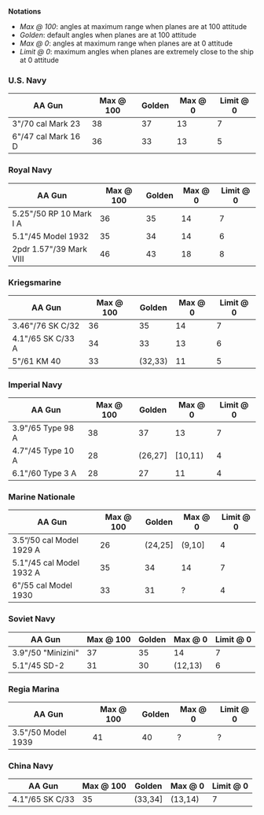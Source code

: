**Notations**
- *Max @ 100*: angles at maximum range when planes are at 100 attitude
- *Golden*: default angles when planes are at 100 attitude
- *Max @ 0*: angles at maximum range when planes are at 0 attitude
- *Limit @ 0*: maximum angles when planes are extremely close to the ship at 0 attitude

### U.S. Navy
| AA Gun | Max @ 100 | Golden | Max @ 0 | Limit @ 0 |
| ------ | --------- | ------ | ------- | --------- |
| 3"/70 cal Mark 23 | 38 | 37 | 13 | 7 |
| 6"/47 cal Mark 16 D | 36 | 33 | 13 | 5 |

### Royal Navy
| AA Gun | Max @ 100 | Golden | Max @ 0 | Limit @ 0 |
| ------ | --------- | ------ | ------- | --------- |
| 5.25"/50 RP 10 Mark I A | 36 | 35 | 14 | 7 |
| 5.1"/45 Model 1932 | 35 | 34 | 14 | 6 |
| 2pdr 1.57"/39 Mark VIII | 46 | 43 | 18 | 8 |

### Kriegsmarine
| AA Gun | Max @ 100 | Golden | Max @ 0 | Limit @ 0 |
| ------ | --------- | ------ | ------- | --------- |
| 3.46"/76 SK C/32 | 36 | 35 | 14 | 7 |
| 4.1"/65 SK C/33 A | 34 | 33 | 13 | 6 |
| 5"/61 KM 40 | 33 | (32,33) | 11 | 5 |

### Imperial Navy
| AA Gun | Max @ 100 | Golden | Max @ 0 | Limit @ 0 |
| ------ | --------- | ------ | ------- | --------- |
| 3.9"/65 Type 98 A | 38 | 37 | 13 | 7 |
| 4.7"/45 Type 10 A | 28 | (26,27] | [10,11) | 4 |
| 6.1"/60 Type 3 A | 28 | 27 | 11 | 4 |

### Marine Nationale
| AA Gun | Max @ 100 | Golden | Max @ 0 | Limit @ 0 |
| ------ | --------- | ------ | ------- | --------- |
| 3.5“/50 cal Model 1929 A | 26 | (24,25] | (9,10] | 4 |
| 5.1"/45 cal Model 1932 A | 35 | 34 | 14 | 7 |
| 6"/55 cal Model 1930 | 33 | 31 | ? | 4 |

### Soviet Navy
| AA Gun | Max @ 100 | Golden | Max @ 0 | Limit @ 0 |
| ------ | --------- | ------ | ------- | --------- |
| 3.9"/50 "Minizini" | 37 | 35 | 14 | 7 |
| 5.1"/45 SD-2 | 31 | 30 | (12,13) | 6 |

### Regia Marina
| AA Gun | Max @ 100 | Golden | Max @ 0 | Limit @ 0 |
| ------ | --------- | ------ | ------- | --------- |
| 3.5"/50 Model 1939 | 41 | 40 | ? | ? |

### China Navy
| AA Gun | Max @ 100 | Golden | Max @ 0 | Limit @ 0 |
| ------ | --------- | ------ | ------- | --------- |
| 4.1"/65 SK C/33 | 35 | (33,34] | (13,14) | 7 |
